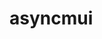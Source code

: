 # asyncmui

<!-- 
<Button className='heee' variant="text" sx={{
        fontSize: '25px',
        "&:hover": {
          background: '#ddd'
        }
      }}>async mui</Button>

**********=============================**********************=====================************************====================

import { Button, styled } from '@mui/material'
import './App.css'
import DeleteIcon from '@mui/icons-material/Delete'
import { Add, Settings } from '@mui/icons-material'
import { theme } from './theme'

function App() {

  const BlueButton = styled(Button)(({ theme }) => ({
    backgroundColor: theme.palette.otherColor.main,
    fontSize: '25px',
    "&:hover": {
      background: '#ddd'
    }
  }))

  return (
    <>
      <h1 >async mui app</h1>
      <Button className='heee' variant="text">Hello world</Button>
      <Button startIcon={<DeleteIcon />} variant="contained" color="otherColor">Hello world</Button>
      <Button startIcon={<Add />} variant="outlined">Hello world</Button>
      <BlueButton>My new Button</BlueButton>
    </>
  )
}

export default App



**********=============================**********************=====================************************====================

import { createTheme } from '@mui/material';

export const theme = createTheme({
    palette: {
        primary: {
            main: '#1760a5',
            light: 'skyblue'
        },
        secondary: {
            main: '#15c630'
        },
        otherColor: {
            main: '#999'
        }
    }
})




**********=============================**********************=====================************************====================


import React from 'react'
import ReactDOM from 'react-dom/client'
import App from './App.jsx'
import { ThemeProvider } from '@emotion/react'
import { theme } from './theme.js'

ReactDOM.createRoot(document.getElementById('root')).render(
  <React.StrictMode>
    <ThemeProvider theme={theme}>
      <App />
    </ThemeProvider>
  </React.StrictMode>,
)

 -->
